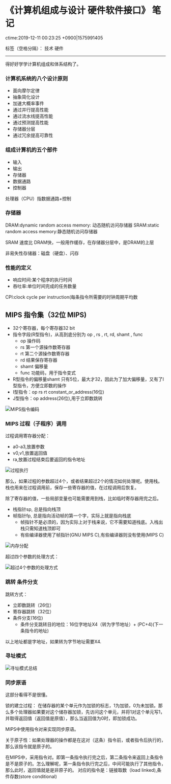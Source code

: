 # 《计算机组成与设计 硬件软件接口》 笔记
ctime:2019-12-11 00:23:25 +0900|1575991405

标签（空格分隔）： 技术 硬件 

---
得好好学学计算机组成和体系结构了。

### 计算机系统的八个设计原则

- 面向摩尔定律
- 抽象简化设计
- 加速大概率事件
- 通过并行提高性能
- 通过流水线提高性能
- 通过预测提高性能
- 存储器分层
- 通过冗余提高可靠性 

### 组成计算机的五个部件
- 输入
- 输出
- 存储器
- 数据通路
- 控制器

处理器（CPU）指数据通路+控制

### 存储器
DRAM:dynamic random access memory: 动态随机访问存储器
SRAM:static random access memory:静态随机访问存储器

SRAM 速度比 DRAM快，一般用作缓存，在存储器分层中，是DRAM的上层

非易失性存储器：磁盘（硬盘）、闪存

### 性能的定义
- 响应时间:某个程序的执行时间
- 吞吐率:单位时间完成的任务数量

CPI:clock cycle per instruction(每条指令所需要的时钟周期平均数

## MIPS 指令集（32位 MIPS)

- 32个寄存器，每个寄存器32 bit
- 指令字段(R型指令)，从高到底分别为 op , rs , rt, rd, shamt , func
  - op 操作码
  - rs 第一个源操作数寄存器
  - rt 第二个源操作数寄存器
  - rd 结果保存寄存器
  - shamt 偏移量
  - func 功能码，用于指令变式
-  R型指令的偏移量shamt 只有5位，最大才32，因此为了加大偏移量，又有了I型指令，方便立即数的操作
-  I型指令：op rs rt constant_or_address(16位)
-  J型指令：op address(26位),用于立即数跳转
   
![MIPS指令编码][1]

### MIPS 过程（子程序）调用
过程调用寄存器分配：
- a0-a3,放置参数
- v0,v1,放置返回值
- ra,放置过程结束后要返回的指令地址

![过程执行][2]

那么，如果过程的参数超过4个，或者结果超过2个的情况如何处理呢。使用栈。栈也用来在过程调用前，保存一些寄存器的值，在过程调用后恢复。

除了寄存器的值，一些局部变量也可能需要用到栈，比如临时寄存器用完之后。

- 栈指针sp, 总是指向栈顶
- 帧指针fp, 总是指向活动帧的第一个字，实际上就是指向栈底
  - 帧指针不是必须的，因为实际上对于栈来说，它不需要知道栈底。入栈出栈只需知道栈顶即可
  - 有些编译器使用了帧指针(GNU MIPS C),有些编译器则没有使用(MIPS C)
  
![内存分配][3]

超过四个参数的处理方式：

![超过4个参数的处理方式][4]

### 跳转 条件分支
跳转方式：
- 立即数跳转（26位）
- 寄存器跳转（32位）
- 条件分支(16位)
  - 条件分支跳转目的地位：16位字地址X4（转为字节地址）+ (PC+4)(下一条指令的地址)

以上地址都是字地址，如果转为字节地址需要X4.

### 寻址模式
![寻址模式总结][5]

### 同步原语
这部分看得不是很懂。

锁的建立过程：
在储存器的某个单元作为加锁的标志，1为加锁，0为未加锁。那么多个处理器如果要对这个储存器加锁，先访问这个单元，并将1对这个单元写1，并取得返回值（返回值是原值），那么当返回值为0时，即加锁成功。

MIPS中使用指令对来实现同步原语。

关于原子性：如果处理器的操作都是在这对（这条）指令前，或者指令后执行的，那么该指令就是原子的。

在MIPS中，采用指令对。即第一条指令执行完之后，第二条指令来返回上条指令是不是原子的。怎么理解呢，第一条指令执行完之后，中间可能执行了其他指令，那么此时，返回值就是是非原子的。
对应的指令是：链接取数（load linked),条件存数(store conditional)


[1]: https://raw.githubusercontent.com/Ncerzzk/MyBlog/master/img/mips_op_code.png

[2]: https://raw.githubusercontent.com/Ncerzzk/MyBlog/master/img/mips_process.png
[3]: https://raw.githubusercontent.com/Ncerzzk/MyBlog/master/img/mips_memory.png
[4]: https://raw.githubusercontent.com/Ncerzzk/MyBlog/master/img/mips_more_than_4.png
[5]: https://raw.githubusercontent.com/Ncerzzk/MyBlog/master/img/mips_find_address.png